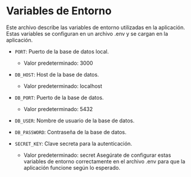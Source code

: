 # Variables de Entorno

Este archivo describe las variables de entorno utilizadas en la aplicación. Estas variables se configuran en un archivo .env y se cargan en la aplicación.

- `PORT`: Puerto de la base de datos local.
  - Valor predeterminado: 3000

- `DB_HOST`: Host de la base de datos.
  - Valor predeterminado: localhost

- `DB_PORT`: Puerto de la base de datos.
  - Valor predeterminado: 5432

- `DB_USER`: Nombre de usuario de la base de datos.

- `DB_PASSWORD`: Contraseña de la base de datos.

- `SECRET_KEY`: Clave secreta para la autenticación.
  - Valor predeterminado: secret
Asegúrate de configurar estas variables de entorno correctamente en el archivo .env para que la aplicación funcione según lo esperado.
